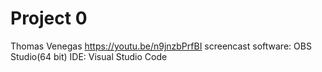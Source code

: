 # Project 0
Thomas Venegas
https://youtu.be/n9jnzbPrfBI
screencast software: OBS Studio(64 bit)
IDE: Visual Studio Code